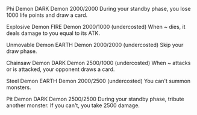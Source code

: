 Phi Demon
DARK
Demon
2000/2000
During your standby phase, you lose 1000 life points and draw a card.

Explosive Demon
FIRE
Demon
2000/1000 (undercosted)
When ~ dies, it deals damage to you equal to its ATK.

Unmovable Demon
EARTH
Demon
2000/2000 (undercosted)
Skip your draw phase.

Chainsaw Demon
DARK
Demon
2500/1000 (undercosted)
When ~ attacks or is attacked, your opponent draws a card.

Steel Demon
EARTH
Demon
2000/2500 (undercosted)
You can't summon monsters.

Pit Demon
DARK
Demon
2500/2500
During your standby phase, tribute another monster. If you can't, you take 2500 damage.

